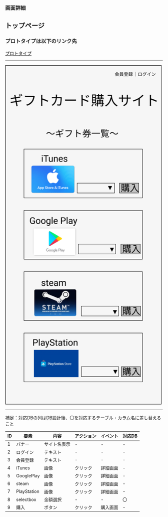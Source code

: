 ### 画面詳細
## トップページ
### プロトタイプは以下のリンク先
[プロトタイプ](https://www.figma.com/file/IhY27LOwgtwBdPqiLC5lNT/gamensyousai?node-id=2%3A0)
*****

<img src="../img/Top_page.png" width="500">

*****
補足：対応DBの列はDB設計後、〇を対応するテーブル・カラム名に差し替えること

|ID|要素|内容|アクション|イベント|対応DB|
|--|----|---|---------|--------|-----|
|1 |バナー|サイト名表示|-|-|-|
|2 |ログイン|テキスト|-|-|-|
|3 |会員登録|テキスト|-|-|-|
|4 |iTunes|画像|クリック|詳細画面|-|
|5 |GooglePlay|画像|クリック|詳細画面|-|
|6 |steam|画像|クリック|詳細画面|-|
|7 |PlayStation|画像|クリック|詳細画面|-|
|8 |selectbox|金額選択|-|-|〇|
|9 |購入|ボタン|クリック|購入画面|-|
